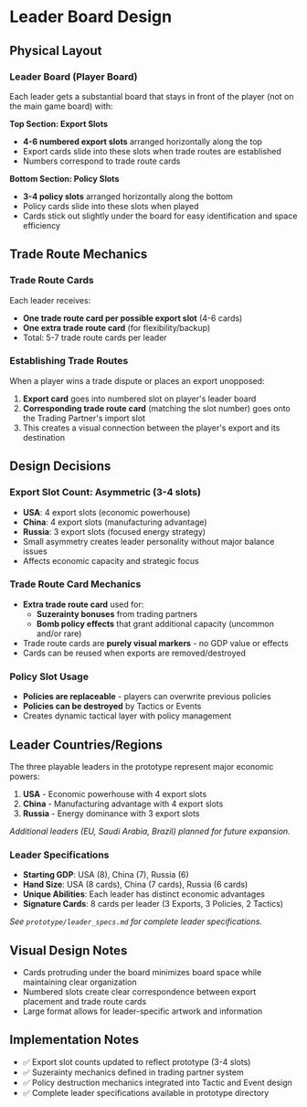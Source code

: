 # Leader Board Design

## Physical Layout

### Leader Board (Player Board)
Each leader gets a substantial board that stays in front of the player (not on the main game board) with:

**Top Section: Export Slots**
- **4-6 numbered export slots** arranged horizontally along the top
- Export cards slide into these slots when trade routes are established
- Numbers correspond to trade route cards

**Bottom Section: Policy Slots** 
- **3-4 policy slots** arranged horizontally along the bottom
- Policy cards slide into these slots when played
- Cards stick out slightly under the board for easy identification and space efficiency

## Trade Route Mechanics

### Trade Route Cards
Each leader receives:
- **One trade route card per possible export slot** (4-6 cards)
- **One extra trade route card** (for flexibility/backup)
- Total: 5-7 trade route cards per leader

### Establishing Trade Routes
When a player wins a trade dispute or places an export unopposed:
1. **Export card** goes into numbered slot on player's leader board
2. **Corresponding trade route card** (matching the slot number) goes onto the Trading Partner's import slot
3. This creates a visual connection between the player's export and its destination

## Design Decisions

### Export Slot Count: Asymmetric (3-4 slots)
- **USA**: 4 export slots (economic powerhouse)
- **China**: 4 export slots (manufacturing advantage)
- **Russia**: 3 export slots (focused energy strategy)
- Small asymmetry creates leader personality without major balance issues
- Affects economic capacity and strategic focus

### Trade Route Card Mechanics
- **Extra trade route card** used for:
  - **Suzerainty bonuses** from trading partners
  - **Bomb policy effects** that grant additional capacity (uncommon and/or rare)
- Trade route cards are **purely visual markers** - no GDP value or effects
- Cards can be reused when exports are removed/destroyed

### Policy Slot Usage
- **Policies are replaceable** - players can overwrite previous policies
- **Policies can be destroyed** by Tactics or Events
- Creates dynamic tactical layer with policy management

## Leader Countries/Regions
The three playable leaders in the prototype represent major economic powers:

1. **USA** - Economic powerhouse with 4 export slots
2. **China** - Manufacturing advantage with 4 export slots  
3. **Russia** - Energy dominance with 3 export slots

*Additional leaders (EU, Saudi Arabia, Brazil) planned for future expansion.*

### Leader Specifications
- **Starting GDP**: USA (8), China (7), Russia (6)
- **Hand Size**: USA (8 cards), China (7 cards), Russia (6 cards)
- **Unique Abilities**: Each leader has distinct economic advantages
- **Signature Cards**: 8 cards per leader (3 Exports, 3 Policies, 2 Tactics)

*See `prototype/leader_specs.md` for complete leader specifications.*

## Visual Design Notes
- Cards protruding under the board minimizes board space while maintaining clear organization
- Numbered slots create clear correspondence between export placement and trade route cards
- Large format allows for leader-specific artwork and information

## Implementation Notes
- ✅ Export slot counts updated to reflect prototype (3-4 slots)
- ✅ Suzerainty mechanics defined in trading partner system
- ✅ Policy destruction mechanics integrated into Tactic and Event design
- ✅ Complete leader specifications available in prototype directory

